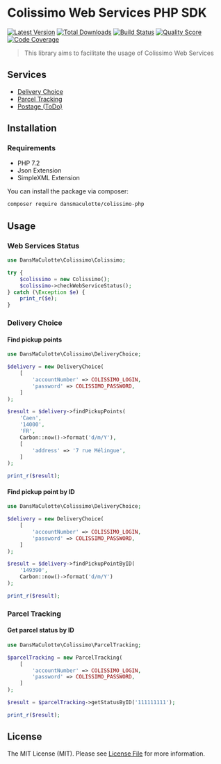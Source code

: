 # Colissimo Web Services PHP SDK

[![Latest Version](https://img.shields.io/packagist/v/dansmaculotte/colissimo-php.svg?style=flat-square)](https://packagist.org/packages/dansmaculotte/colissimo-php)
[![Total Downloads](https://img.shields.io/packagist/dt/dansmaculotte/colissimo-php.svg?style=flat-square)](https://packagist.org/packages/dansmaculotte/colissimo-php)
[![Build Status](https://img.shields.io/travis/dansmaculotte/colissimo-php/master.svg?style=flat-square)](https://travis-ci.org/dansmaculotte/colissimo-php)
[![Quality Score](https://img.shields.io/scrutinizer/g/dansmaculotte/colissimo-php.svg?style=flat-square)](https://scrutinizer-ci.com/g/dansmaculotte/colissimo-php)
[![Code Coverage](https://img.shields.io/coveralls/github/dansmaculotte/colissimo-php.svg?style=flat-square)](https://coveralls.io/github/dansmaculotte/colissimo-php)

> This library aims to facilitate the usage of Colissimo Web Services

## Services

- [Delivery Choice](https://www.colissimo.entreprise.laposte.fr/system/files/imagescontent/docs/spec_ws_livraison.pdf)
- [Parcel Tracking](https://www.colissimo.entreprise.laposte.fr/system/files/imagescontent/docs/spec_ws_suivi.pdf)
- [Postage (ToDo)](https://www.colissimo.entreprise.laposte.fr/system/files/imagescontent/docs/spec_ws_affranchissement.pdf)

## Installation

### Requirements

- PHP 7.2
- Json Extension
- SimpleXML Extension

You can install the package via composer:

``` bash
composer require dansmaculotte/colissimo-php
```

## Usage

### Web Services Status

```php
use DansMaCulotte\Colissimo\Colissimo;

try {
    $colissimo = new Colissimo();
    $colissimo->checkWebServiceStatus();
} catch (\Exception $e) {
    print_r($e);
}
```

### Delivery Choice

#### Find pickup points

```php
use DansMaCulotte\Colissimo\DeliveryChoice;

$delivery = new DeliveryChoice(
    [
        'accountNumber' => COLISSIMO_LOGIN,
        'password' => COLISSIMO_PASSWORD,
    ]
);

$result = $delivery->findPickupPoints(
    'Caen',
    '14000',
    'FR',
    Carbon::now()->format('d/m/Y'),
    [
        'address' => '7 rue Mélingue',
    ]
);

print_r($result);
```

#### Find pickup point by ID

```php
use DansMaCulotte\Colissimo\DeliveryChoice;

$delivery = new DeliveryChoice(
    [
        'accountNumber' => COLISSIMO_LOGIN,
        'password' => COLISSIMO_PASSWORD,
    ]
);

$result = $delivery->findPickupPointByID(
    '149390',
    Carbon::now()->format('d/m/Y')
);

print_r($result);
```

### Parcel Tracking

#### Get parcel status by ID

```php
use DansMaCulotte\Colissimo\ParcelTracking;

$parcelTracking = new ParcelTracking(
    [
        'accountNumber' => COLISSIMO_LOGIN,
        'password' => COLISSIMO_PASSWORD,
    ]
);

$result = $parcelTracking->getStatusByID('111111111');

print_r($result);
```

## License

The MIT License (MIT). Please see [License File](LICENSE.md) for more information.
